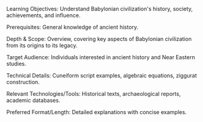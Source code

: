 Learning Objectives: Understand Babylonian civilization's history, society, achievements, and influence.

Prerequisites: General knowledge of ancient history.

Depth & Scope: Overview, covering key aspects of Babylonian civilization from its origins to its legacy.

Target Audience: Individuals interested in ancient history and Near Eastern studies.

Technical Details: Cuneiform script examples, algebraic equations, ziggurat construction.

Relevant Technologies/Tools: Historical texts, archaeological reports, academic databases.

Preferred Format/Length: Detailed explanations with concise examples.
